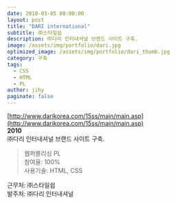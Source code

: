 ```yaml
---
date: 2010-03-05 00:00:00
layout: post
title: "DARI international"
subtitle: ㈜스타일쉽
description: ㈜다리 인터내셔널 브랜드 사이트 구축.
image: /assets/img/portfolio/dari.jpg
optimized_image: /assets/img/portfolio/dari_thumb.jpg
category: 구축
tags:
  - CSS
  - HTML
  - PL
author: jihy
paginate: false
---
```


[http://www.darikorea.com/15ss/main/main.asp](http://www.darikorea.com/15ss/main/main.asp)<br>
**2010** <br>
㈜다리 인터내셔널 브랜드 사이트 구축.

> 웹퍼블리싱 PL <br>
참여율: 100% <br>
사용기술: HTML, CSS

근무처: ㈜스타일쉽 <br>
발주처: ㈜다리 인터내셔널